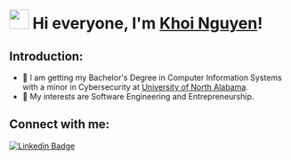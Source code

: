 # <img src="https://raw.githubusercontent.com/TheDudeThatCode/TheDudeThatCode/master/Assets/Hi.gif" width=35 height=35> Hi everyone, I'm [Khoi Nguyen](https://www.khoiuna.info/)!

## Introduction:
- 💼 I am getting my Bachelor's Degree in Computer Information Systems with a minor in Cybersecurity at [University of North Alabama](https://una.edu/).
- 🤔 My interests are Software Engineering and Entrepreneurship.

## Connect with me:
[![Linkedin Badge](https://img.shields.io/badge/-khoiuna-blue?style=flat-circle&logo=Linkedin&logoColor=white&link=https://www.linkedin.com/in/khoiuna/)](https://www.linkedin.com/in/khoiuna/)
